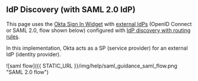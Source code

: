 ## IdP Discovery (with SAML 2.0 IdP)

This page uses the [Okta Sign In Widget](https://github.com/okta/okta-signin-widget) with [external IdPs](https://developer.okta.com/docs/guides/add-an-external-idp/saml2/create-an-app-at-idp/) (OpenID Connect or SAML 2.0, flow shown below) configured with [IdP discovery with routing rules](https://help.okta.com/en/prod/Content/Topics/Security/Identity_Provider_Discovery.htm).

In this implementation, Okta acts as a SP (service provider) for an external IdP (identity provider).

![saml flow]({{ STATIC_URL }}/img/help/saml_guidance_saml_flow.png "SAML 2.0 flow")
